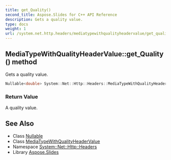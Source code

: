 ```yaml
---
title: get_Quality()
second_title: Aspose.Slides for C++ API Reference
description: Gets a quality value.
type: docs
weight: 1
url: /system.net.http.headers/mediatypewithqualityheadervalue/get_quality/
---
```

## MediaTypeWithQualityHeaderValue::get_Quality() method


Gets a quality value.

```cpp
Nullable<double> System::Net::Http::Headers::MediaTypeWithQualityHeaderValue::get_Quality()
```


### Return Value

A quality value.

## See Also

* Class [Nullable](../../../system/nullable/)
* Class [MediaTypeWithQualityHeaderValue](../)
* Namespace [System::Net::Http::Headers](../../)
* Library [Aspose.Slides](../../../)